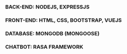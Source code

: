 ### BACK-END: NODEJS, EXPRESSJS
### FRONT-END: HTML, CSS, BOOTSTRAP, VUEJS
### DATABASE: MONGODB (MONGOOSE)
### CHATBOT: RASA FRAMEWORK
